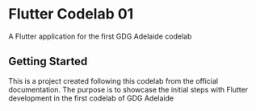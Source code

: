 # Flutter Codelab 01

A Flutter application for the first GDG Adelaide codelab

## Getting Started

This is a project created following this codelab from the official documentation. The purpose is to showcase the initial steps with Flutter development in the first codelab of GDG Adelaide
